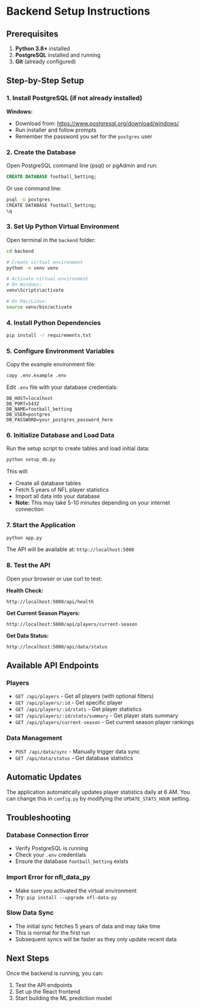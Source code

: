 # Backend Setup Instructions

## Prerequisites

1. **Python 3.8+** installed
2. **PostgreSQL** installed and running
3. **Git** (already configured)

## Step-by-Step Setup

### 1. Install PostgreSQL (if not already installed)

**Windows:**
- Download from: https://www.postgresql.org/download/windows/
- Run installer and follow prompts
- Remember the password you set for the `postgres` user

### 2. Create the Database

Open PostgreSQL command line (psql) or pgAdmin and run:

```sql
CREATE DATABASE football_betting;
```

Or use command line:
```bash
psql -U postgres
CREATE DATABASE football_betting;
\q
```

### 3. Set Up Python Virtual Environment

Open terminal in the `backend` folder:

```bash
cd backend

# Create virtual environment
python -m venv venv

# Activate virtual environment
# On Windows:
venv\Scripts\activate

# On Mac/Linux:
source venv/bin/activate
```

### 4. Install Python Dependencies

```bash
pip install -r requirements.txt
```

### 5. Configure Environment Variables

Copy the example environment file:

```bash
copy .env.example .env
```

Edit `.env` file with your database credentials:

```
DB_HOST=localhost
DB_PORT=5432
DB_NAME=football_betting
DB_USER=postgres
DB_PASSWORD=your_postgres_password_here
```

### 6. Initialize Database and Load Data

Run the setup script to create tables and load initial data:

```bash
python setup_db.py
```

This will:
- Create all database tables
- Fetch 5 years of NFL player statistics
- Import all data into your database
- **Note:** This may take 5-10 minutes depending on your internet connection

### 7. Start the Application

```bash
python app.py
```

The API will be available at: `http://localhost:5000`

### 8. Test the API

Open your browser or use curl to test:

**Health Check:**
```
http://localhost:5000/api/health
```

**Get Current Season Players:**
```
http://localhost:5000/api/players/current-season
```

**Get Data Status:**
```
http://localhost:5000/api/data/status
```

## Available API Endpoints

### Players
- `GET /api/players` - Get all players (with optional filters)
- `GET /api/players/:id` - Get specific player
- `GET /api/players/:id/stats` - Get player statistics
- `GET /api/players/:id/stats/summary` - Get player stats summary
- `GET /api/players/current-season` - Get current season player rankings

### Data Management
- `POST /api/data/sync` - Manually trigger data sync
- `GET /api/data/status` - Get database statistics

## Automatic Updates

The application automatically updates player statistics daily at 6 AM. You can change this in `config.py` by modifying the `UPDATE_STATS_HOUR` setting.

## Troubleshooting

### Database Connection Error
- Verify PostgreSQL is running
- Check your `.env` credentials
- Ensure the database `football_betting` exists

### Import Error for nfl_data_py
- Make sure you activated the virtual environment
- Try: `pip install --upgrade nfl-data-py`

### Slow Data Sync
- The initial sync fetches 5 years of data and may take time
- This is normal for the first run
- Subsequent syncs will be faster as they only update recent data

## Next Steps

Once the backend is running, you can:
1. Test the API endpoints
2. Set up the React frontend
3. Start building the ML prediction model

